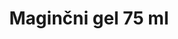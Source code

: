 ---
title: "Maginčni gel 75 ml"
price: "950" 
desc: "Gel za popravku četkica"
img_path: "/assets/img/ABT114.jpg"
brand: "Abteilung 502"
available: false
special_offer: false
new: false
soon: false
cat: "050000"
subcat: "050500"
subsubcat: "00"
sifra: "ABT114"
---